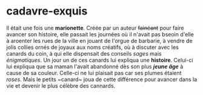 # cadavre-exquis

Il était une fois une **marionette**. Créée par un auteur ~~fainéant~~ pour faire avancer son histoire, elle passait les journées où il n'avait pas bseoin d'elle à aroenter les rues de la ville en jouant de l'orgue de barbarie, à vendre de jolis collies ornés de joyaux aux noms créatifs, où à discuter avec les canards du coin, à qui elle dispensait des conseils _sages_ mais _énigmatiques_.
Un jour un de ces canards lui expliqua une **histoire**. Celui-ci lui expliqua que sa maman l'avait abandonné dès son plus **_jeune âge_** à cause de sa couleur. Celle-ci ne lui plaisait pas car ses plumes étaient _roses_. Mais le petits ~canard~ joua de cette différence pour avancer dans la vie et devenir le plus célèbre des cannards.
